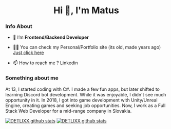 <h1 align="center">Hi 👋, I'm Matus</h1>

<h3>Info About</h3>

- 🌱 I’m **Frontend/Backend Developer**

- 👨‍💻 You can check my Personal/Portfolio site (its old, made years ago) [Just click here](https://detlixx.github.io/up-portfolio/)

- 📫 How to reach me ? Linkedin
  
<h3>Something about me</h3>
<p>At 13, I started coding with C#. I made a few fun apps, but later shifted to learning Discord bot development. While it was enjoyable, I didn't see much opportunity in it. In 2018, I got into game development with Unity/Unreal Engine, creating games and seeking job opportunities. Now, I work as a Full Stack Web Developer for a mid-range company in Slovakia.</p>


[![DETLIXX github stats](https://github-readme-stats.vercel.app/api?username=DETLIXX&show_icons=true&theme=transparent&title_color=FFFFFF&text_color=FFFFFF&icon_color=000000)](https://github.com/DETLIXX?tab=repositories)
[![DETLIXX github stats](https://github-readme-stats.vercel.app/api/top-langs/?username=DETLIXX&layout=donut&theme=transparent&title_color=FFFFFF&text_color=FFFFFF&icon_color=000000)](https://github.com/DETLIXX?tab=repositories)
